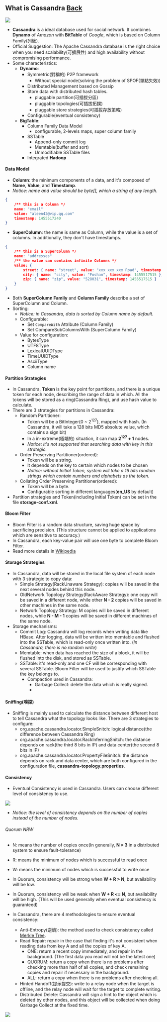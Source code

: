 ## What is Cassandra [Back](./qa.md)

<img src="./cassandra_banner.jpg">

- **Cassandra** is a ideal database used for social network. It combines **Dynamo** of *Amazon* with **BitTable** of *Google*, which is based on Column Family(列簇).
- Official Suggestion: The Apache Cassandra database is the right choice when you need scalability(可擴展性) and high availability without compromising performance.
- Some characteristics:
    - **Dynamo**:
        - Symmetric(對稱的) P2P framework
            - Without special node(solving the problem of SPOF(單點失效))
        - Distributed Management based on Gossip
        - Store data with distributed hash tables.
            - pluggable partition(可插拔分區)
            - pluggable topologies(可插拔拓撲)
            - pluggable store strategies(可插拔存放策略)
        - Configurable(eventual consistency)
    - **BigTable**:
        - Column Family Data Model
            - configurable, 2-levels maps, super column family
        - SSTable
            - Append-only commit log
            - Memtable(buffer and sort)
            - Unmodifiable SSTable files
        - Integrated **Hadoop**

#### Data Model

- **Column**: the minimum components of a data, and it's composed of **Name**, **Value**, and **Timestamp**.
- *Notice: name and value should be byte[], which a string of any length.*

```json
{
    /** this is a Column */
    name: "email"
    value: "aleen42@vip.qq.com"
    timestamp: 1455517240
}
```

- **SuperColumn**: the name is same as Column, while the value is a set of columns. In additionally, they don't have timestamps.

```json
{
    /** this is a SuperColumn */
    name: "addresses"
    /** the value can contains infinite Columns */
    value: {
        street: { name: "street", value: "xxx xxx xxx Road", timestamp: 1455517515 },
        city: { name: "city", value: "Foshan", timestamp: 1455517515 },
        zip: { name: "zip", value: "528031", timestamp: 1455517515 }
    }
}
```

- Both **SuperColumn Family** and **Column Family** describe a set of SuperColumn and Column.
- Sorting:
    - *Notice: in Cassandra, data is sorted by Column name by default.*
    - Configurable:
        - Set `CompareWith` Attribute (Column Family)
        - Set CompareSubColumnsWith (SuperColumn Family)
    - Value for configuration:
        - BytesType
        - UTF8Type
        - LexicalUUIDType
        - TimeUUIDType
        - AsciiType
        - Column name

#### Partition Strategies

- In Cassandra, **Token** is the key point for partitions, and there is a unique token for each node, describing the range of data in which. All the tokens will be stored as a ring(Cassandra Ring), and use hash value to calculate.
- There are 3 strategies for partitions in Cassandra:
    - Random Partitioner:
        - Token will be a BitInteger(0 ~ 2<sup>127</sup>), mapped with hash. (In Cassandra, it will take a 128 bits MD5 absolute value, which contains a sign bit)
        - In a in-extreme(極端的) situation, it can map **2<sup>127</sup> + 1** nodes.
        - *Notice: it's not supported that searching data with key in this strategic.*
    - Order Preserving Partitioner(ordered):
        - Token will be a string.
        - It depends on the key to certain which nodes to be chosen
        - *Notice: without Initial Token, system will take a 16 bits random strings which contain numbers and alphabets as the token.*
    - Collating Order Preserving Partitioner(ordered):
        - Token will be a byte.
        - Configurable sorting in different languages(**en_US** by default)
- Partition strategies and Token(including Initial Token) can be set in the file **storage-conf.xml**.

#### Bloom Filter

- Bloom Filter is a random data structure, saving huge space by sacrificing precision. (This structure cannot be applied to applications which are sensitive to accuracy.)
- In Cassandra, each key-value pair will use one byte to complete Bloom Filter.
- Read more details in [Wikipedia](https://en.wikipedia.org/wiki/Bloom_filter)

#### Storage Strategies

- In Cassandra, data will be stored in the local file system of each node with 3 strategic to copy data:
    - Simple Strategy(RackUnaware Strategy): copies will be saved in the next several nodes behind this node.
    - OldNetwork Topology Strategy(RackAware Strategy): one copy will be saved in a different node, while other **N - 2** copies will be saved in other machines in the same node.
    - Network Topology Strategy: M copies will be saved in different nodes, while **N - M - 1** copies will be saved in different machines of the same node.
- Storage mechanisms:
    - Commit Log: Cassandra will log records when writing data like HBase. After logging, data will be written into memtable and flushed into the SSTable, which is read-only once written into. (*In Cassandra, there is no random write*)
    - Memtable: when data has reached the size of a block, it will be flushed into the disk, and stored as SSTable.
    - SSTable: it's read-only and one CF will be corresponding with several SSTable. Bloom Filter will be used to justify which SSTable the key belongs to.
        - Compaction used in Cassandra:
            - Garbage Collect: delete the data which is really signed.
            - 


#### Sniffing(嗅探)

- Sniffing is mainly used to calculate the distance between different host to tell Cassandra what the topology looks like. There are 3 strategies to configure:
    - org.apache.cassandra.locator.SimpleSnitch: logical distance(the difference between Cassandra Ring)
    - org.apache.cassandra.locator.RackInferringSnitch: the distance depends on rack(the third 8 bits in IP) and data center(the second 8 bits in IP)
    - org.apache.cassandra.locator.PropertyFileSnitch: the distance depends on rack and data center, which
are both configured in the configuration file, **cassandra-topology.properties**.

#### Consistency

- Eventual Consistency is used in Cassandra. Users can choose different level of consistency to use.

<img src="./cassandra_consistency.png">

- *Notice: the level of consistency depends on the number of copies instead of the number of nodes.*

###### Quorum NRW

- N: means the number of copies once(In generally, **N > 3** in a distributed system to ensure fault-tolerance)
- R: means the minimum of nodes which is successful to read once
- W: means the minimum of nodes which is successful to write once
- In Quorum, consistency will be strong when **W + R > N**, but availability will be low.
- In Quorum, consistency will be weak when **W + R <= N**, but availability will be high. (This will be used generally when eventual consistency is guaranteed)

- In Cassandra, there are 4 methodologies to ensure eventual consistency:
    - Anti-Entropy(逆熵): the mothod used to check consistency called [Merkle Tree](https://en.wikipedia.org/wiki/Merkle_tree).
    - Read Repair: repair in the case that finding it's not consistent when reading data from key A and all the copies of key A.
        - ONE: return a recent copy immediately, and repair in the background. (The first data you read will not be the latest one)
        - QUORUM: return a copy when there is no problems after checking more than half of all copies, and check remaining copies and repair if necessary in the background.
        - ALL: return a copy when there is no problems after checking all.
    - Hinted Handoff(提示提交): write to a relay node when the target is offline, and the relay node will wait for the target to complete writing.
    - Distributed Delete: Cassandra will sign a hint to the object which is deleted by other nodes, and this object will be collected when doing Garbage Collect at the fixed time.

<a href="http://aleen42.github.io/" target="_blank" ><img src="./../pic/tail.gif"></a>
